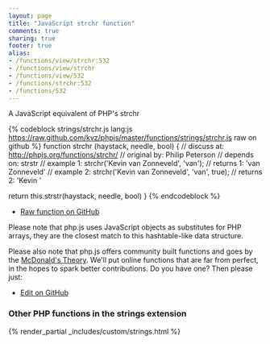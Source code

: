 ```yaml
---
layout: page
title: "JavaScript strchr function"
comments: true
sharing: true
footer: true
alias:
- /functions/view/strchr:532
- /functions/view/strchr
- /functions/view/532
- /functions/strchr:532
- /functions/532
---
```

<!-- Generated by Rakefile:build -->
A JavaScript equivalent of PHP's strchr

{% codeblock strings/strchr.js lang:js https://raw.github.com/kvz/phpjs/master/functions/strings/strchr.js raw on github %}
function strchr (haystack, needle, bool) {
  //  discuss at: http://phpjs.org/functions/strchr/
  // original by: Philip Peterson
  //  depends on: strstr
  //   example 1: strchr('Kevin van Zonneveld', 'van');
  //   returns 1: 'van Zonneveld'
  //   example 2: strchr('Kevin van Zonneveld', 'van', true);
  //   returns 2: 'Kevin '

  return this.strstr(haystack, needle, bool)
}
{% endcodeblock %}

 - [Raw function on GitHub](https://github.com/kvz/phpjs/blob/master/functions/strings/strchr.js)

Please note that php.js uses JavaScript objects as substitutes for PHP arrays, they are 
the closest match to this hashtable-like data structure. 

Please also note that php.js offers community built functions and goes by the 
[McDonald's Theory](https://medium.com/what-i-learned-building/9216e1c9da7d). We'll put online 
functions that are far from perfect, in the hopes to spark better contributions. 
Do you have one? Then please just: 

 - [Edit on GitHub](https://github.com/kvz/phpjs/edit/master/functions/strings/strchr.js)


### Other PHP functions in the strings extension
{% render_partial _includes/custom/strings.html %}
